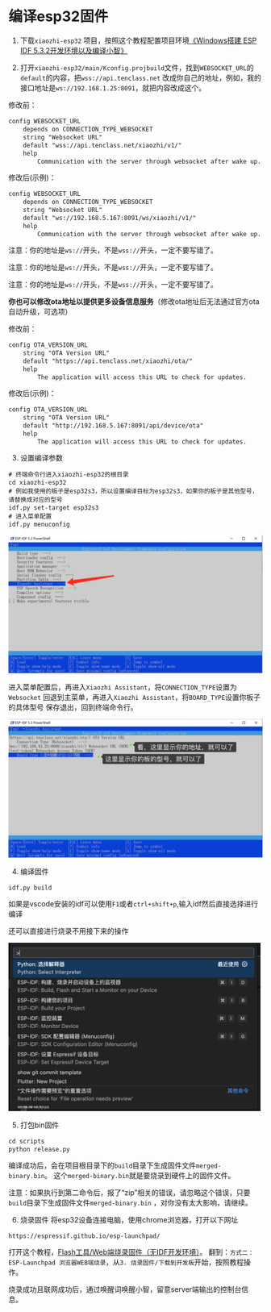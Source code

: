 # 编译esp32固件

1. 下载`xiaozhi-esp32`
   项目，按照这个教程配置项目环境[《Windows搭建 ESP IDF 5.3.2开发环境以及编译小智》](https://icnynnzcwou8.feishu.cn/wiki/JEYDwTTALi5s2zkGlFGcDiRknXf)

2. 打开`xiaozhi-esp32/main/Kconfig.projbuild`文件，找到`WEBSOCKET_URL`的`default`的内容，把`wss://api.tenclass.net`
   改成你自己的地址，例如，我的接口地址是`ws://192.168.1.25:8091`，就把内容改成这个。

修改前：

```
config WEBSOCKET_URL
    depends on CONNECTION_TYPE_WEBSOCKET
    string "Websocket URL"
    default "wss://api.tenclass.net/xiaozhi/v1/"
    help
        Communication with the server through websocket after wake up.
```

修改后(示例)：

```
config WEBSOCKET_URL
    depends on CONNECTION_TYPE_WEBSOCKET
    string "Websocket URL"
    default "ws://192.168.5.167:8091/ws/xiaozhi/v1/"
    help
        Communication with the server through websocket after wake up.
```

注意：你的地址是`ws://`开头，不是`wss://`开头，一定不要写错了。

注意：你的地址是`ws://`开头，不是`wss://`开头，一定不要写错了。

注意：你的地址是`ws://`开头，不是`wss://`开头，一定不要写错了。

**你也可以修改ota地址以提供更多设备信息服务**（修改ota地址后无法通过官方ota自动升级，可选项）

修改前：
```
config OTA_VERSION_URL
    string "OTA Version URL"
    default "https://api.tenclass.net/xiaozhi/ota/"
    help
        The application will access this URL to check for updates.
```

修改后(示例)：
```
config OTA_VERSION_URL
    string "OTA Version URL"
    default "http://192.168.5.167:8091/api/device/ota"
    help
        The application will access this URL to check for updates.
```

3. 设置编译参数

```
# 终端命令行进入xiaozhi-esp32的根目录
cd xiaozhi-esp32
# 例如我使用的板子是esp32s3，所以设置编译目标为esp32s3，如果你的板子是其他型号，请替换成对应的型号
idf.py set-target esp32s3
# 进入菜单配置
idf.py menuconfig
```

![图片](images/build_setting01.png)

进入菜单配置后，再进入`Xiaozhi Assistant`，将`CONNECTION_TYPE`设置为`Websocket`
回退到主菜单，再进入`Xiaozhi Assistant`，将`BOARD_TYPE`设置你板子的具体型号
保存退出，回到终端命令行。

![图片](images/build_setting02.png)

4. 编译固件

```
idf.py build
```

如果是vscode安装的idf可以使用`F1`或者`ctrl+shift+p`,输入idf然后直接选择进行编译

还可以直接进行烧录不用接下来的操作

<img src="./images/vscode_idf.png" width="500px"/>

5. 打包bin固件

```
cd scripts
python release.py
```

编译成功后，会在项目根目录下的`build`目录下生成固件文件`merged-binary.bin`。
这个`merged-binary.bin`就是要烧录到硬件上的固件文件。

注意：如果执行到第二命令后，报了“zip”相关的错误，请忽略这个错误，只要`build`目录下生成固件文件`merged-binary.bin`
，对你没有太大影响，请继续。

6. 烧录固件
   将esp32设备连接电脑，使用chrome浏览器，打开以下网址

```
https://espressif.github.io/esp-launchpad/
```

打开这个教程，[Flash工具/Web端烧录固件（无IDF开发环境）](https://ccnphfhqs21z.feishu.cn/wiki/Zpz4wXBtdimBrLk25WdcXzxcnNS)。
翻到：`方式二：ESP-Launchpad 浏览器WEB端烧录`，从`3. 烧录固件/下载到开发板`开始，按照教程操作。

烧录成功且联网成功后，通过唤醒词唤醒小智，留意server端输出的控制台信息。

